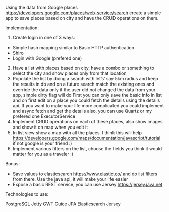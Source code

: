 Using the data from Google places https://developers.google.com/places/web-service/search create a simple app to save places based on city and have the CRUD operations on them.

Implementation:

1. Create login in one of 3 ways:
  - Simple hash mapping similar to Basic HTTP authentication
  - Shiro
  - Login with Google (prefered one)
2. Have a list with places based on city, have a combo or something to select the city and show places only from that location
3. Populate the list by doing a search with let’s’ say 5km radius and keep the results in db and on a future search match the existing ones and override the data only if the user did not changed the data from your app, simple dirty flag will do
First you can only save the basic info in list and on first edit on a place you could fetch the details using the details api. If you want to make your life more complicated you could implement and async fetch and get the details also, you can use Quartz or my prefered one ExecutorService
4. Implement CRUD operations on each of  these places, also show images and show it on map when you edit it
5. In list view show a map with all the places. I think this will help https://developers.google.com/maps/documentation/javascript/tutorial if not google is your friend :)
6. Implement various filters on the list, choose the fields you think it would matter for you as a traveler :)

Bonus:
   - Save values to elasticsearch https://www.elastic.co/ and do list filters from there. Use the java api, it will make your life easier
  - Expose a basic REST service, you can use Jersey https://jersey.java.net

Technologies to use:

PostgreSQL
Jetty
GWT
Guice
JPA
Elasticsearch
Jersey
